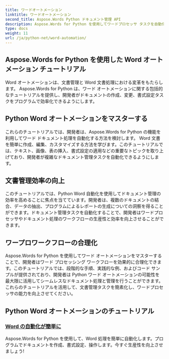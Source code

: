 ```yaml
---
title: ワードオートメーション
linktitle: ワードオートメーション
second_title: Aspose.Words Python ドキュメント管理 API
description: Aspose.Words for Python を使用してワードプロセッサ タスクを自動化します。文書管理を合理化し、ワードオートメーションの効率を高めます。
type: docs
weight: 11
url: /ja/python-net/word-automation/
---
```

## Aspose.Words for Python を使用した Word オートメーション チュートリアル

Word オートメーションは、文書管理と Word 文書処理における変革をもたらします。 Aspose.Words for Python は、ワード オートメーションに関する包括的なチュートリアルを提供し、開発者がドキュメントの作成、変更、書式設定タスクをプログラムで効率化できるようにします。

## Python Word オートメーションをマスターする

これらのチュートリアルでは、開発者は、Aspose.Words for Python の機能を利用してワード ドキュメント処理を自動化する方法を検討します。 Word 文書を簡単に作成、編集、カスタマイズする方法を学びます。このチュートリアルでは、テキスト、画像、表の挿入、書式設定の適用などの重要なトピックを取り上げており、開発者が複雑なドキュメント管理タスクを自動化できるようにします。

## 文書管理効率の向上

このチュートリアルでは、Python Word 自動化を使用してドキュメント管理の効率を高めることに焦点を当てています。開発者は、複数のドキュメントの結合、データの抽出、プログラムによるレポートの生成についての洞察を得ることができます。ドキュメント管理タスクを自動化することで、開発者はワードプロセッサやドキュメント処理のワークフローの生産性と効率を向上させることができます。

## ワープロワークフローの合理化

Aspose.Words for Python を使用してワード オートメーションをマスターすることで、開発者はワード プロセッシング ワークフローを効果的に合理化できます。このチュートリアルでは、段階的な手順、実践的な例、およびコード サンプルが提供されており、開発者は Python ワード オートメーションの可能性を最大限に活用してシームレスなドキュメント処理と管理を行うことができます。これらのチュートリアルを活用して、文書管理タスクを簡素化し、ワードプロセッサの能力を向上させてください。

## Python Word オートメーションのチュートリアル
### [Word の自動化が簡単に](./word-automation-made-easy/)
Aspose.Words for Python を使用して、Word 処理を簡単に自動化します。プログラムでドキュメントを作成、書式設定、操作します。今すぐ生産性を向上させましょう!